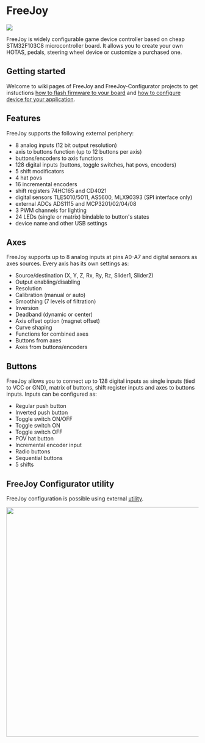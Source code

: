 # FreeJoy

<img src="https://github.com/FreeJoy-Team/FreeJoy/blob/master/images/main.png">

FreeJoy is widely configurable game device controller based on cheap STM32F103C8 microcontroller board. It allows you to create your own HOTAS, pedals, steering wheel device or customize a purchased one.

## Getting started

Welcome to wiki pages of FreeJoy and FreeJoy-Configurator projects to get instuctions [how to flash firmware to your board](https://github.com/vostrenkov/FreeJoy/wiki) and [how to configure device for your application](https://github.com/FreeJoy-Team/FreeJoyConfigurator/wiki).

## Features
FreeJoy supports the following external periphery:

- 8 analog inputs (12 bit output resolution)
- axis to buttons function (up to 12 buttons per axis)
- buttons/encoders to axis functions
- 128 digital inputs (buttons, toggle switches, hat povs, encoders)
- 5 shift modificators
- 4 hat povs
- 16 incremental encoders
- shift registers 74HC165 and CD4021
- digital sensors  TLE5010/5011, AS5600, MLX90393 (SPI interface only)
- external ADCs ADS1115 and MCP3201/02/04/08
- 3 PWM channels for lighting
- 24 LEDs (single or matrix) bindable to button's states
- device name and other USB settings

## Axes
FreeJoy supports up to 8 analog inputs at pins A0-A7 and digital sensors as axes sources. Every axis has its own settings as:

* Source/destination (X, Y, Z, Rx, Ry, Rz, Slider1, Slider2)
* Output enabling/disabling
* Resolution
* Calibration (manual or auto)
* Smoothing (7 levels of filtration)
* Inversion
* Deadband (dynamic or center)
* Axis offset option (magnet offset)
* Curve shaping
* Functions for combined axes
* Buttons from axes
* Axes from buttons/encoders

## Buttons
FreeJoy allows you to connect up to 128 digital inputs as single inputs (tied to VCC or GND), matrix of buttons, shift register inputs and axes to buttons inputs. Inputs can be configured as:

* Regular push button
* Inverted push button
* Toggle switch ON/OFF
* Toggle switch ON
* Toggle switch OFF
* POV hat button
* Incremental encoder input
* Radio buttons
* Sequential buttons
* 5 shifts

## FreeJoy Configurator utility
FreeJoy configuration is possible using external [utility](https://github.com/vostrenkov/FreeJoyConfigurator).

<img src="https://github.com/FreeJoy-Team/FreeJoy/blob/master/images/configurator.png" width="600"/>

